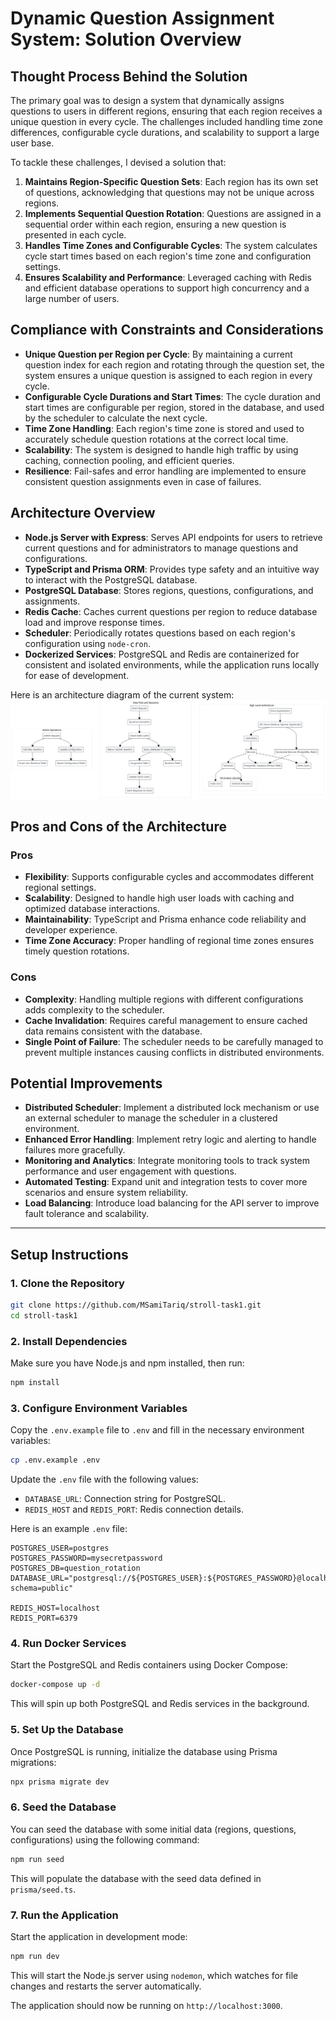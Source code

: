 # Dynamic Question Assignment System: Solution Overview

## Thought Process Behind the Solution

The primary goal was to design a system that dynamically assigns questions to users in different regions, ensuring that each region receives a unique question in every cycle. The challenges included handling time zone differences, configurable cycle durations, and scalability to support a large user base.

To tackle these challenges, I devised a solution that:

1. **Maintains Region-Specific Question Sets**: Each region has its own set of questions, acknowledging that questions may not be unique across regions.
2. **Implements Sequential Question Rotation**: Questions are assigned in a sequential order within each region, ensuring a new question is presented in each cycle.
3. **Handles Time Zones and Configurable Cycles**: The system calculates cycle start times based on each region's time zone and configuration settings.
4. **Ensures Scalability and Performance**: Leveraged caching with Redis and efficient database operations to support high concurrency and a large number of users.

## Compliance with Constraints and Considerations

- **Unique Question per Region per Cycle**: By maintaining a current question index for each region and rotating through the question set, the system ensures a unique question is assigned to each region in every cycle.
- **Configurable Cycle Durations and Start Times**: The cycle duration and start times are configurable per region, stored in the database, and used by the scheduler to calculate the next cycle.
- **Time Zone Handling**: Each region's time zone is stored and used to accurately schedule question rotations at the correct local time.
- **Scalability**: The system is designed to handle high traffic by using caching, connection pooling, and efficient queries.
- **Resilience**: Fail-safes and error handling are implemented to ensure consistent question assignments even in case of failures.

## Architecture Overview

- **Node.js Server with Express**: Serves API endpoints for users to retrieve current questions and for administrators to manage questions and configurations.
- **TypeScript and Prisma ORM**: Provides type safety and an intuitive way to interact with the PostgreSQL database.
- **PostgreSQL Database**: Stores regions, questions, configurations, and assignments.
- **Redis Cache**: Caches current questions per region to reduce database load and improve response times.
- **Scheduler**: Periodically rotates questions based on each region's configuration using `node-cron`.
- **Dockerized Services**: PostgreSQL and Redis are containerized for consistent and isolated environments, while the application runs locally for ease of development.

Here is an architecture diagram of the current system:
![Architecture Diagram](./architectureDiagram.png)

## Pros and Cons of the Architecture

### Pros

- **Flexibility**: Supports configurable cycles and accommodates different regional settings.
- **Scalability**: Designed to handle high user loads with caching and optimized database interactions.
- **Maintainability**: TypeScript and Prisma enhance code reliability and developer experience.
- **Time Zone Accuracy**: Proper handling of regional time zones ensures timely question rotations.

### Cons

- **Complexity**: Handling multiple regions with different configurations adds complexity to the scheduler.
- **Cache Invalidation**: Requires careful management to ensure cached data remains consistent with the database.
- **Single Point of Failure**: The scheduler needs to be carefully managed to prevent multiple instances causing conflicts in distributed environments.

## Potential Improvements

- **Distributed Scheduler**: Implement a distributed lock mechanism or use an external scheduler to manage the scheduler in a clustered environment.
- **Enhanced Error Handling**: Implement retry logic and alerting to handle failures more gracefully.
- **Monitoring and Analytics**: Integrate monitoring tools to track system performance and user engagement with questions.
- **Automated Testing**: Expand unit and integration tests to cover more scenarios and ensure system reliability.
- **Load Balancing**: Introduce load balancing for the API server to improve fault tolerance and scalability.

---
## Setup Instructions

### 1. Clone the Repository

```bash
git clone https://github.com/MSamiTariq/stroll-task1.git
cd stroll-task1
```

### 2. Install Dependencies

Make sure you have Node.js and npm installed, then run:

```bash
npm install
```

### 3. Configure Environment Variables

Copy the `.env.example` file to `.env` and fill in the necessary environment variables:

```bash
cp .env.example .env
```

Update the `.env` file with the following values:

- `DATABASE_URL`: Connection string for PostgreSQL.
- `REDIS_HOST` and `REDIS_PORT`: Redis connection details.

Here is an example `.env` file:

```
POSTGRES_USER=postgres
POSTGRES_PASSWORD=mysecretpassword
POSTGRES_DB=question_rotation
DATABASE_URL="postgresql://${POSTGRES_USER}:${POSTGRES_PASSWORD}@localhost:5432/${POSTGRES_DB}?schema=public"

REDIS_HOST=localhost
REDIS_PORT=6379
```

### 4. Run Docker Services

Start the PostgreSQL and Redis containers using Docker Compose:

```bash
docker-compose up -d
```

This will spin up both PostgreSQL and Redis services in the background.

### 5. Set Up the Database

Once PostgreSQL is running, initialize the database using Prisma migrations:

```bash
npx prisma migrate dev
```

### 6. Seed the Database

You can seed the database with some initial data (regions, questions, configurations) using the following command:

```bash
npm run seed
```

This will populate the database with the seed data defined in `prisma/seed.ts`.

### 7. Run the Application

Start the application in development mode:

```bash
npm run dev
```

This will start the Node.js server using `nodemon`, which watches for file changes and restarts the server automatically.

The application should now be running on `http://localhost:3000`.
